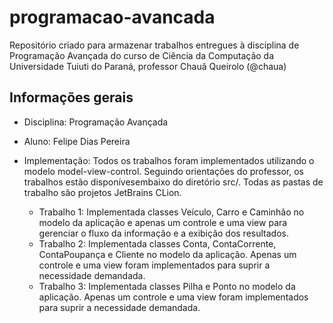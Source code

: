 # programacao-avancada
Repositório criado para armazenar trabalhos entregues à disciplina de Programação Avançada do curso de Ciência da Computação da Universidade Tuiuti do Paraná, professor Chauã Queirolo (@chaua)

## Informações gerais

- Disciplina: Programação Avançada
- Aluno: Felipe Dias Pereira
- Implementação: Todos os trabalhos foram implementados utilizando o modelo model-view-control. Seguindo orientações do professor, os trabalhos estão disponívesembaixo do diretório src/. Todas as pastas de trabalho são projetos JetBrains CLion. 
 
  - Trabalho 1: Implementada classes Veículo, Carro e Caminhão no modelo da aplicação e apenas um controle e uma view para gerenciar o fluxo da informação e a exibição dos resultados.
  - Trabalho 2: Implementada classes Conta, ContaCorrente, ContaPoupança e Cliente no modelo da aplicação. Apenas um controle e uma view foram implementados para suprir a necessidade demandada.
  - Trabalho 3: Implementada classes Pilha e Ponto no modelo da aplicação. Apenas um controle e uma view foram implementados para suprir a necessidade demandada.
